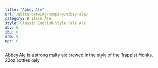 ```yaml
---
title: "Abbey Ale"
url: /abita-brewing-company/abbey-ale/
category: British Ale
style: Classic English-Style Pale Ale
abv: 0
ibu: 0
srm: 0
upc: 0
---
```

Abbey Ale is a strong malty ale brewed in the style of the Trappist Monks. 22oz bottles only
